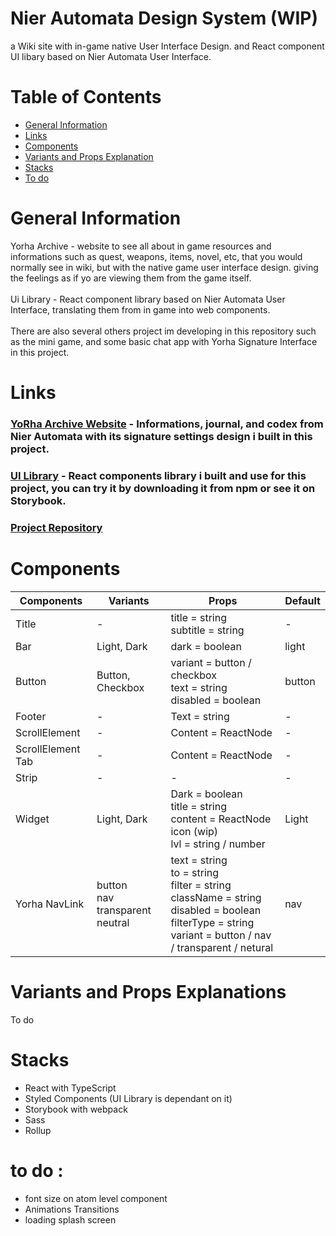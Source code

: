 # Nier Automata Design System (WIP)

a Wiki site with in-game native User Interface Design. and React component UI libary based on Nier Automata User Interface.

# Table of Contents
- [General Information](#general-information)
- [Links](#links)
- [Components](#components)
- [Variants and Props Explanation](#variants-and-props-explanations)
- [Stacks](#stacks)
- [To do](#to-do)

# General Information
Yorha Archive - website to see all about in game resources and informations such as quest, weapons, items, novel, etc, that you would normally see in wiki, but with the native game user interface design. 
giving the feelings as if yo are viewing them from the game itself.
<br><br>
Ui Library - React component library based on Nier Automata User Interface, translating them from in game into web components.
<br> <br> There are also several others project im developing in this repository such as the mini game, and some basic chat app with Yorha Signature Interface in this project.

# Links
### [YoRha Archive Website](https://yorha-archive.netlify.app/) - Informations, journal, and codex from Nier Automata with its signature settings design i built in this project.

### [UI Library](https://nier-ui-storybook.netlify.app/) - React components library i built and use for this project, you can try it by downloading it from npm or see it on Storybook.
### [Project Repository](https://github.com/Kndgy/NieR-Automata-Design-System)

# Components
Components | Variants | Props | Default
--- | --- | --- | --- |
Title | - | title = string <br> subtitle = string | -
Bar | Light, Dark | dark = boolean | light |
Button | Button, Checkbox | variant = button / checkbox<br>text = string <br>disabled = boolean | button |
Footer | - | Text = string | - |
ScrollElement | - | Content = ReactNode | - |
ScrollElement Tab | - | Content = ReactNode | - |
Strip | - | - | - |
Widget | Light, Dark | Dark = boolean <br> title = string <br> content = ReactNode <br> icon (wip) <br> lvl = string / number | Light |
Yorha NavLink | button <br> nav <br> transparent <br> neutral | text = string <br> to = string <br> filter = string <br>className = string <br> disabled = boolean <br> filterType = string <br> variant = button / nav / transparent / netural| nav |

# Variants and Props Explanations
To do

# Stacks
- React with TypeScript 
- Styled Components (UI Library is dependant on it)
- Storybook with webpack
- Sass
- Rollup

# to do : 
- font size on atom level component
- Animations Transitions
- loading splash screen